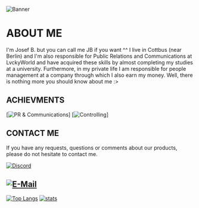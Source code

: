 ![Banner](https://wallpaperbat.com/img/264133-4k-60fps-ultrawide-wallpaper-engine-see-desc.jpg)

# ABOUT ME

I'm Josef B. but you can call me JB if you want ^^
I live in Cottbus (near Berlin) and I'm also responsible for Public Relations and Communications at LvckyWorld and have acquired these skills by almost completing my studies at a university. Furthermore, in my private life I am responsible for people management at a company through which I also earn my money. 
Well, there is nothing more you should know about me :>

## ACHIEVMENTS
[![PR & Communications](https://img.shields.io/badge/PR%20%26%20Communications-2y-orange)]
[![Controlling](https://img.shields.io/badge/Controlling-3y-red)]

## CONTACT ME

If you have any requests, questions or comments about our products, please do not hesitate to contact me.

[![Discord](https://logos-download.com/wp-content/uploads/2021/01/Discord_Logo-1.png)](https://discordapp.com/users/973178992834269215)

[![E-Mail](https://ssl.gstatic.com/ui/v1/icons/mail/rfr/logo_gmail_lockup_dark_1x_r5.png)](mailto:josef.b@lvckyworld.net?subject=[GH]%20{Anfragegrund%20angeben})
---
[![Top Langs](https://github-readme-stats.vercel.app/api/top-langs/?username=SkyWolf0402&theme=tokyonight)](https://github.com/SkyWolf0402/)
[![stats](https://github-readme-stats.vercel.app/api?username=SkyWolf0402&count_private=true&theme=tokyonight&include_all_commits=true)](https://github.com/SkyWolf0402)

